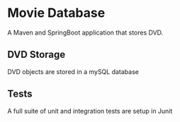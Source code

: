 # Movie Database

A Maven and SpringBoot application that stores DVD.

## DVD Storage

DVD objects are stored in a mySQL database

## Tests

A full suite of unit and integration tests are setup in Junit
